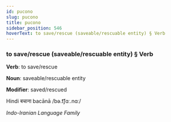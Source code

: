 ```yaml
---
id: pucono
slug: pucono
title: pucono
sidebar_position: 546
hoverText: to save/rescue (saveable/rescuable entity) § Verb
---
```


### to save/rescue (saveable/rescuable entity) § Verb

**Verb**: to save/rescue

**Noun**: saveable/rescuable entity

**Modifier**: saved/rescued

Hindi बचाना bacānā /bə.t͡ʃɑː.nɑː/

*Indo-Iranian Language Family*